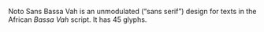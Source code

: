 Noto Sans Bassa Vah is an unmodulated (“sans serif”) design for texts in the African _Bassa Vah_ script. It has 45 glyphs.